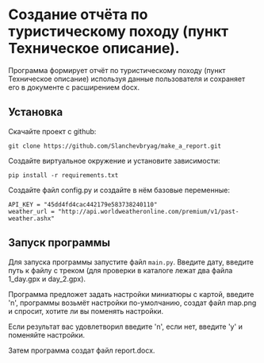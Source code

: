 # Создание отчёта по туристическому походу (пункт Техническое описание).

Программа формирует отчёт по туристическому походу (пункт Техническое описание) используя данные пользователя и сохраняет его в документе с расширением docx.

## Установка

Скачайте проект с github:

```
git clone https://github.com/Slanchevbryag/make_a_report.git
```

Создайте виртуальное окружение и установите зависимости:

```
pip install -r requirements.txt
```

Создайте файл config.py и создайте в нём базовые переменные:

```
API_KEY = "45dd4fd4cac442179e583738240110"
weather_url = "http://api.worldweatheronline.com/premium/v1/past-weather.ashx"
```

## Запуск программы

Для запуска программы запустите файл `main.py`. Введите дату, введите путь к файлу с треком (для проверки в каталоге лежат два файла 1_day.gpx и day_2.gpx).

Программа предложет задать настройки миниатюры с картой, введите 'n', программы возьмёт настройки по-умолчанию, создат файл map.png и спросит, хотите ли вы поменять настройки.

Если результат вас удовлетворил введите 'n', если нет, введите 'y' и поменяйте настройки.

Затем программа создат файл report.docx.